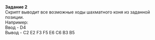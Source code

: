 <b>Задание 2</b><br>
Скрипт выводит все возможные ходы шахматного коня из заданной позиции.<br>
Например:<br>
Ввод - D4<br>
Вывод - C2 E2 F3 F5 E6 C6 B3 B5
